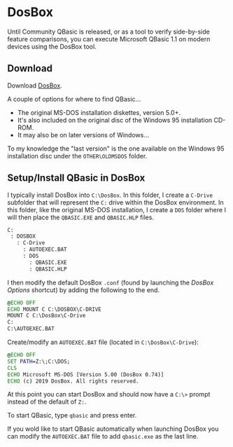 # DosBox

Until Community QBasic is released, or as a tool to verify side-by-side feature comparisons, you can execute Microsoft QBasic 1.1 on modern devices using the DosBox tool.

## Download

Download [DosBox](https://www.dosbox.com/).

A couple of options for where to find QBasic...

- The original MS-DOS installation diskettes, version 5.0+.
- It's also included on the original disc of the Windows 95 installation CD-ROM.
- It may also be on later versions of Windows...

To my knowledge the "last version" is the one available on the Windows 95 installation disc under the `OTHER\OLDMSDOS` folder.

## Setup/Install QBasic in DosBox

I typically install DosBox into `C:\DosBox`. In this folder, I create a `C-Drive` subfolder that will represent the `C:` drive within the DosBox environment. In this folder, like the original MS-DOS installation, I create a `DOS` folder where I will then place the `QBASIC.EXE` and `QBASIC.HLP` files.

```txt
C:
 : DOSBOX
   : C-Drive
     : AUTOEXEC.BAT
     : DOS
       : QBASIC.EXE
       : QBASIC.HLP
```

I then modify the default DosBox `.conf` (found by launching the *DosBox Options* shortcut) by adding the following to the end.

```bat
@ECHO OFF
ECHO MOUNT C C:\DOSBOX\C-DRIVE
MOUNT C C:\DosBox\C-Drive
C:
C:\AUTOEXEC.BAT
```

Create/modify an `AUTOEXEC.BAT` file (located in `C:\DosBox\C-Drive`):

```bat
@ECHO OFF
SET PATH=Z:\;C:\DOS;
CLS
ECHO Microsoft MS-DOS [Version 5.00 (DosBox 0.74)]
ECHO (c) 2019 DosBox. All rights reserved.
```

At this point you can start DosBox and should now have a `C:\>` prompt instead of the default of `Z:`.

To start QBasic, type `qbasic` and press enter.

If you wold like to start QBasic automatically when launching DosBox you can modify the `AUTOEXEC.BAT` file to add `qbasic.exe` as the last line.
